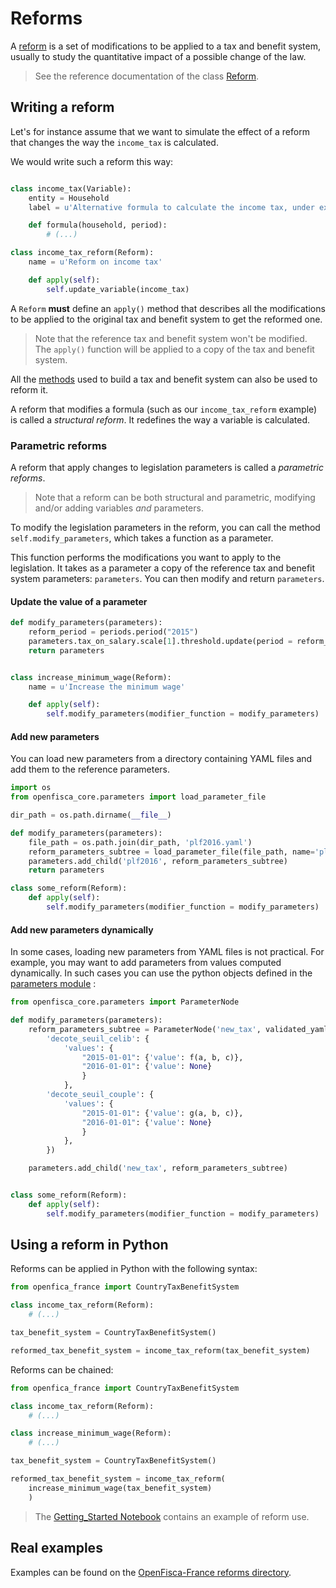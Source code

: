# Reforms

A [reform](../reforms.md) is a set of modifications to be applied to a tax and benefit system, usually to study the quantitative impact of a possible change of the law.

> See the reference documentation of the class [Reform](https://openfisca.readthedocs.io/en/latest/reforms.html).


## Writing a reform

Let's for instance assume that we want to simulate the effect of a reform that changes the way the `income_tax` is calculated.

We would write such a reform this way:

```py

class income_tax(Variable):
    entity = Household
    label = u'Alternative formula to calculate the income tax, under experimentation'

    def formula(household, period):
        # (...)

class income_tax_reform(Reform):
    name = u'Reform on income tax'

    def apply(self):
        self.update_variable(income_tax)
```

A `Reform` **must** define an `apply()` method that describes all the modifications to be applied to the original tax and benefit system to get the reformed one.

> Note that the reference tax and benefit system won't be modified. The `apply()` function will be applied to a copy of the tax and benefit system.

All the [methods](https://openfisca.readthedocs.io/en/latest/tax-benefit-system.html) used to build a tax and benefit system can also be used to reform it.

A reform that modifies a formula (such as our `income_tax_reform` example) is called a *structural reform*. It redefines the way a variable is calculated.


### Parametric reforms

A reform that apply changes to legislation parameters is called a *parametric reforms*. 

> Note that a reform can be both structural and parametric, modifying and/or adding variables *and* parameters.

To modify the legislation parameters in the reform, you can call the method `self.modify_parameters`, which takes a function as a parameter.

This function performs the modifications you want to apply to the legislation. It takes as a parameter a copy of the reference tax and benefit system parameters: `parameters`. You can then modify and return `parameters`.

#### Update the value of a parameter

```python
def modify_parameters(parameters):
    reform_period = periods.period("2015")
    parameters.tax_on_salary.scale[1].threshold.update(period = reform_period, value = 4000)
    return parameters


class increase_minimum_wage(Reform):
    name = u'Increase the minimum wage'

    def apply(self):
        self.modify_parameters(modifier_function = modify_parameters)
```

#### Add new parameters

You can load new parameters from a directory containing YAML files and add them to the reference parameters.

```python
import os
from openfisca_core.parameters import load_parameter_file

dir_path = os.path.dirname(__file__)

def modify_parameters(parameters):
    file_path = os.path.join(dir_path, 'plf2016.yaml')
    reform_parameters_subtree = load_parameter_file(file_path, name='plf2016')
    parameters.add_child('plf2016', reform_parameters_subtree)
    return parameters

class some_reform(Reform):
    def apply(self):
        self.modify_parameters(modifier_function = modify_parameters)
```

#### Add new parameters dynamically

In some cases, loading new parameters from YAML files is not practical. For example, you may want to add parameters from values computed dynamically. In such cases you can use the python objects defined in the [parameters module](http://openfisca.readthedocs.io/en/latest/parameters.html)
:

```python
from openfisca_core.parameters import ParameterNode

def modify_parameters(parameters):
    reform_parameters_subtree = ParameterNode('new_tax', validated_yaml = {
        'decote_seuil_celib': {
            'values': {
                "2015-01-01": {'value': f(a, b, c)},
                "2016-01-01": {'value': None}
                }
            },
        'decote_seuil_couple': {
            'values': {
                "2015-01-01": {'value': g(a, b, c)},
                "2016-01-01": {'value': None}
                }
            },
        })

    parameters.add_child('new_tax', reform_parameters_subtree)


class some_reform(Reform):
    def apply(self):
        self.modify_parameters(modifier_function = modify_parameters)
```


## Using a reform in Python

Reforms can be applied in Python with the following syntax:

```py
from openfica_france import CountryTaxBenefitSystem

class income_tax_reform(Reform):
    # (...)

tax_benefit_system = CountryTaxBenefitSystem()

reformed_tax_benefit_system = income_tax_reform(tax_benefit_system)
```

Reforms can be chained:

```py
from openfica_france import CountryTaxBenefitSystem

class income_tax_reform(Reform):
    # (...)

class increase_minimum_wage(Reform):
    # (...)

tax_benefit_system = CountryTaxBenefitSystem()

reformed_tax_benefit_system = income_tax_reform(
    increase_minimum_wage(tax_benefit_system)
    )
```

> The [Getting_Started Notebook](https://github.com/openfisca/openfisca-france/blob/master/notebooks/getting-started.ipynb) contains an example of reform use.

## Real examples

Examples can be found on the [OpenFisca-France reforms directory](https://github.com/openfisca/openfisca-france/tree/master/openfisca_france/reforms).
